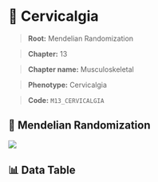 # 🧪 Cervicalgia

> **Root:** Mendelian Randomization

> **Chapter:** 13  

> **Chapter name:** Musculoskeletal

> **Phenotype:** Cervicalgia  

> **Code:** `M13_CERVICALGIA`

## 🧬 Mendelian Randomization  

<img src="/MR/Figures/Forward/M13_CERVICALGIA.png"/>

## 📊 Data Table

<CsvTableMRF src="/MR_Data/Forward/M13_CERVICALGIA.csv"/>
